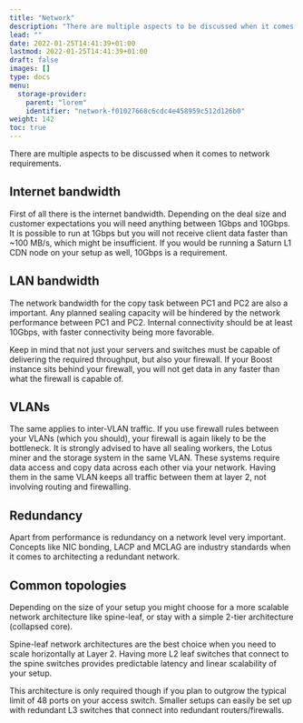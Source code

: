 ```yaml
---
title: "Network"
description: "There are multiple aspects to be discussed when it comes to network requirements. Bandwidth, Vlans, and redundancy are all areas of interest."
lead: ""
date: 2022-01-25T14:41:39+01:00
lastmod: 2022-01-25T14:41:39+01:00
draft: false
images: []
type: docs
menu:
  storage-provider:
    parent: "lorem"
    identifier: "network-f01027668c6cdc4e458959c512d126b0"
weight: 142
toc: true
---
```


There are multiple aspects to be discussed when it comes to network requirements.

## Internet bandwidth
First of all there is the internet bandwidth. Depending on the deal size and customer expectations you will need anything between 1Gbps and 10Gbps. It is possible to run at 1Gbps but you will not receive client data faster than ~100 MB/s, which might be insufficient.
If you would be running a Saturn L1 CDN node on your setup as well, 10Gbps is a requirement.

## LAN bandwidth
The network bandwidth for the copy task between PC1 and PC2 are also a important. Any planned sealing capacity will be hindered by the network performance between PC1 and PC2. Internal connectivity should be at least 10Gbps, with faster connectivity being more favorable.

Keep in mind that not just your servers and switches must be capable of delivering the required throughput, but also your firewall. If your Boost instance sits behind your firewall, you will not get data in any faster than what the firewall is capable of.

## VLANs
The same applies to inter-VLAN traffic. If you use firewall rules between your VLANs (which you should), your firewall is again likely to be the bottleneck. It is strongly advised to have all sealing workers, the Lotus miner and the storage system in the same VLAN. These systems require data access and copy data across each other via your network. Having them in the same VLAN keeps all traffic between them at layer 2, not involving routing and firewalling.

## Redundancy
Apart from performance is redundancy on a network level very important. Concepts like NIC bonding, LACP and MCLAG are industry standards when it comes to architecting a redundant network.

## Common topologies
Depending on the size of your setup you might choose for a more scalable network architecture like spine-leaf, or stay with a simple 2-tier architecture (collapsed core).

Spine-leaf network architectures are the best choice when you need to scale horizontally at Layer 2. Having more L2 leaf switches that connect to the spine switches provides predictable latency and linear scalability of your setup. 

This architecture is only required though if you plan to outgrow the typical limit of 48 ports on your access switch. Smaller setups can easily be set up with redundant L3 switches that connect into redundant routers/firewalls.